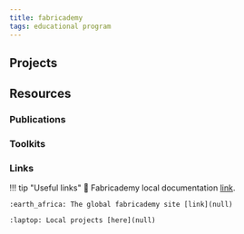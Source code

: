 ```yaml
---
title: fabricademy
tags: educational program
---
```


## Projects

## Resources

### Publications

### Toolkits

### Links

!!! tip "Useful links"
    :book: Fabricademy local documentation [link](null). 

    :earth_africa: The global fabricademy site [link](null)

    :laptop: Local projects [here](null)
